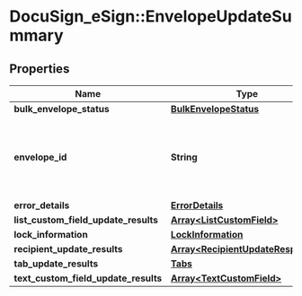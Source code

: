 # DocuSign_eSign::EnvelopeUpdateSummary

## Properties
Name | Type | Description | Notes
------------ | ------------- | ------------- | -------------
**bulk_envelope_status** | [**BulkEnvelopeStatus**](BulkEnvelopeStatus.md) |  | [optional] 
**envelope_id** | **String** | The envelope ID of the envelope status that failed to post. | [optional] 
**error_details** | [**ErrorDetails**](ErrorDetails.md) |  | [optional] 
**list_custom_field_update_results** | [**Array&lt;ListCustomField&gt;**](ListCustomField.md) |  | [optional] 
**lock_information** | [**LockInformation**](LockInformation.md) |  | [optional] 
**recipient_update_results** | [**Array&lt;RecipientUpdateResponse&gt;**](RecipientUpdateResponse.md) |  | [optional] 
**tab_update_results** | [**Tabs**](Tabs.md) |  | [optional] 
**text_custom_field_update_results** | [**Array&lt;TextCustomField&gt;**](TextCustomField.md) |  | [optional] 


